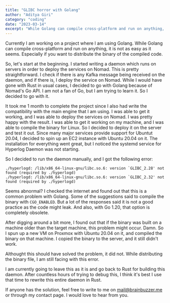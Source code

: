 ```yaml
---
title: "GLIBC horror with Golang"
author: "Aditya Giri"
category: "coding"
date: "2023-03-14"
excerpt: "While Golang can compile cross-platform and run on anything, it is not as easy as it seems. I recently ran into a problem where I had to compile a binary for a Linux machine, but it was not working on the target machine. Turns out, it was because of the GLIBC."
---
```


Currently I am working on a project where I am using Golang. While Golang can compile cross-platform and run on anything, it is not as easy as it seems. Especially if you want to distribute the binary of the compiled code.

So, let's start at the beginning. I started writing a daemon which runs on servers in order to deploy the services on Nomad. This is pretty straightforward. I check if there is any Kafka message being received on the daemon, and if there is, I deploy the service on Nomad. While I would have gone with Rust in usual cases, I decided to go with Golang because of Nomad's Go API. I am not a fan of Go, but I am trying to learn it. So I decided to go with it.

It took me 1 month to complete the project since I also had write the compatibility with the main engine that I am using. I was able to get it working, and I was able to deploy the services on Nomad. I was pretty happy with the result. I was able to get it working on my machine, and I was able to compile the binary for Linux. So I decided to deploy it on the server and test it out. Since many major services provide support for Ubuntut 20.04, I decided to spin up an EC2 instance with Ubuntu 20.04 on it. The installation for everything went great, but I noticed the systemd service for Hyperlog Daemon was not starting.

So I decided to run the daemon manually, and I got the following error:

```
./hyperlogd: /lib/x86_64-linux-gnu/libc.so.6: version `GLIBC_2.28' not found (required by ./hyperlogd)
./hyperlogd: /lib/x86_64-linux-gnu/libc.so.6: version `GLIBC_2.32' not found (required by ./hyperlogd)
```

Seems abnormal? I checked the internet and found out that this is a common problem with Golang. Some of the suggestions said to compile the binary with `CGO_ENABLED`. But a lot of the responses said it is not a good practice as the code might leak. And also, with Go 1.20, that option is completely obsolete.

After digging around a bit more, I found out that if the binary was built on a machine older than the target machine, this problem might occur. Damn. So I spun up a new VM on Proxmox with Ubuntu 20.04 on it, and compiled the binary on that machine. I copied the binary to the server, and it still didn't work.

Althought this should have solved the problem, it did not. While distributing the binary file, I am still facing with this error.

I am currently going to leave this as it is and go back to Rust for building this daemon. After countless hours of trying to debug this, I think it's best I use that time to rewrite this entire daemon in Rust.

If anyone has the solution, feel free to write to me on mail@brainbuzzer.me or through my contact page. I would love to hear from you.